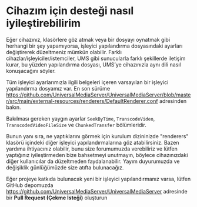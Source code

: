 # Cihazım için desteği nasıl iyileştirebilirim

Eğer cihazınız, klasörlere göz atmak veya bir dosyayı oynatmak gibi herhangi bir şey yapamıyorsa, işleyici yapılandırma dosyasındaki ayarları değiştirerek düzeltmeniz mümkün olabilir. Farklı cihazlar/işleyiciler/istemciler, UMS gibi sunucularla farklı şekillerde iletişim kurar, bu yüzden yapılandırma dosyası, UMS’ye cihazınızla aynı dili nasıl konuşacağını söyler.

Tüm işleyici ayarlarımızla ilgili belgeleri içeren varsayılan bir işleyici yapılandırma dosyamız var. En son sürüme https://github.com/UniversalMediaServer/UniversalMediaServer/blob/master/src/main/external-resources/renderers/DefaultRenderer.conf adresinden bakın.

Bakılması gereken yaygın ayarlar `SeekByTime`, `TranscodeVideo`, `TranscodedVideoFileSize` ve `ChunkedTransfer` bölümleridir.

Bunun yanı sıra, ne yaptıklarını görmek için kurulum dizininizde "renderers" klasörü içindeki diğer işleyici yapılandırmalarına göz atabilirsiniz. Bazen yardıma ihtiyacınız olabilir, bunu size forumumuzda verebiliriz ve lütfen yaptığınız iyileştirmeden bize bahsetmeyi unutmayın, böylece cihazınızdaki diğer kullanıcılar da düzeltmeden faydalanabilir. Yayım duyurumuzda ve değişiklik günlüğümüzde size atıfta bulunacağız.

Eğer projeye katkıda bulunacak yeni bir işleyici yapılandırmanız varsa, lütfen GitHub depomuzda https://github.com/UniversalMediaServer/UniversalMediaServer adresinde bir **Pull Request (Çekme İsteği)** oluşturun
